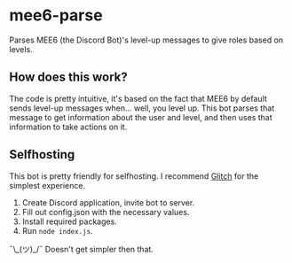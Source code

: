 # mee6-parse
Parses MEE6 (the Discord Bot)'s level-up messages to give roles based on levels.
## How does this work?
The code is pretty intuitive, it's based on the fact that MEE6 by default sends level-up messages when... well, you level up. This bot parses that message to get information about the user and level, and then uses that information to take actions on it.
## Selfhosting
This bot is pretty friendly for selfhosting. I recommend [Glitch](glitch.me) for the simplest experience.
1. Create Discord application, invite bot to server.
2. Fill out config.json with the necessary values.
3. Install required packages. 
4. Run `node index.js`.

¯\\\_(ツ)\_/¯ Doesn't get simpler then that.
